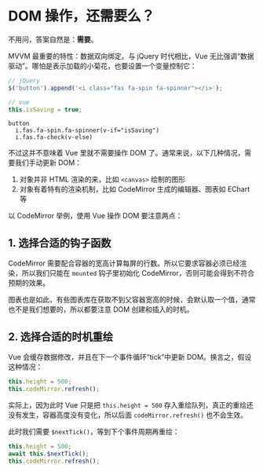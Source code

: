 DOM 操作，还需要么？
=================

不用问，答案自然是：**需要**。

MVVM 最重要的特性：数据双向绑定。与 jQuery 时代相比，Vue 无比强调“数据驱动”。哪怕是表示加载的小菊花，也要设置一个变量控制它：

```js
// jQuery
$('button').append('<i class="fas fa-spin fa-spinner"></i>');

// vue
this.isSaving = true;
```

```pug
button
  i.fas.fa-spin.fa-spinner(v-if="isSaving")
  i.fas.fa-check(v-else)
```

不过这并不意味着 Vue 里就不需要操作 DOM 了。通常来说，以下几种情况，需要我们手动更新 DOM：

1. 对象并非 HTML 渲染的来，比如 `<canvas>` 绘制的图形
2. 对象有着特有的渲染机制，比如 CodeMirror 生成的编辑器、图表如 EChart 等

以 CodeMirror 举例，使用 Vue 操作 DOM 要注意两点：

## 1. 选择合适的钩子函数

CodeMirror 需要配合容器的宽高计算每屏的行数。所以它要求容器必须已经渲染，所以我们只能在 `mounted` 钩子里初始化 CodeMirror，否则可能会得到不符合预期的效果。

图表也是如此，有些图表库在获取不到父容器宽高的时候，会默认取一个值，通常也不是我们想要的，所以都要注意 DOM 创建和插入的时机。

## 2. 选择合适的时机重绘

Vue 会缓存数据修改，并且在下一个事件循环“tick”中更新 DOM。换言之，假设这种情况：

```js
this.height = 500;
this.codeMirror.refresh();
```

实际上，因为此时 Vue 只是把 `this.height = 500` 存入重绘队列，真正的重绘还没有发生，容器高度没有变化，所以后面 `codeMirror.refresh()` 也不会生效。

此时我们需要 `$nextTick()`，等到下个事件周期再重绘：

```js
this.height = 500;
await this.$nextTick();
this.codeMirror.refresh();
```

